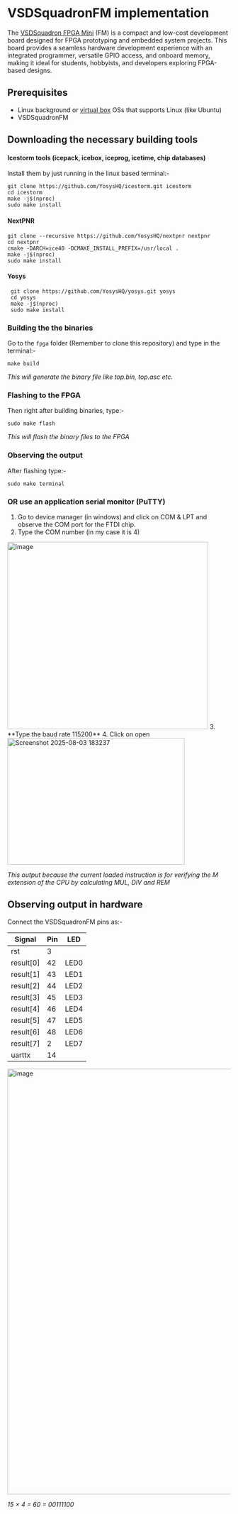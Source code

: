 # VSDSquadronFM implementation
The [VSDSquadron FPGA Mini](https://www.vlsisystemdesign.com/vsdsquadronfm/) (FM) is a compact and low-cost development board designed for FPGA prototyping and embedded system projects. This board provides a seamless hardware development experience with an integrated programmer, versatile GPIO access, and onboard memory, making it ideal for students, hobbyists, and developers exploring FPGA-based designs.
## Prerequisites

- Linux background or [virtual box](https://www.oracle.com/virtualization/technologies/vm/downloads/virtualbox-downloads.html) OSs that supports Linux (like Ubuntu)
- VSDSquadronFM

## Downloading the necessary building tools

#### Icestorm tools (icepack, icebox, iceprog, icetime, chip databases)
Install them by just running in the linux based terminal:-
```
git clone https://github.com/YosysHQ/icestorm.git icestorm
cd icestorm
make -j$(nproc)
sudo make install
```

#### NextPNR
```
git clone --recursive https://github.com/YosysHQ/nextpnr nextpnr
cd nextpnr
cmake -DARCH=ice40 -DCMAKE_INSTALL_PREFIX=/usr/local .
make -j$(nproc)
sudo make install
```
#### Yosys

```
 git clone https://github.com/YosysHQ/yosys.git yosys
 cd yosys
 make -j$(nproc)
 sudo make install
```
### Building the the binaries

Go to the `fpga` folder (Remember to clone this repository) and type in the terminal:-
```
make build
```
*This will generate the binary file like top.bin, top.asc etc.*
### Flashing to the FPGA
Then right after building binaries, type:-
```
sudo make flash
```
*This will flash the binary files to the FPGA*

### Observing the output

After flashing type:-
```
sudo make terminal
```
### OR use an application serial monitor (PuTTY)
1. Go to device  manager (in windows) and click on COM & LPT and observe the COM port for the  FTDI chip.
2. Type the COM number (in my case it is 4)
<img width="453" height="422" alt="image" src="https://github.com/user-attachments/assets/d8154722-5c83-4f3f-890c-9194c23e3b97" />
3. **Type the baud rate 115200**
4. Click on open 
<img width="400" height="286" alt="Screenshot 2025-08-03 183237" src="https://github.com/user-attachments/assets/1dbd42a5-e072-476c-a7fc-8f9cb3a4bf24" />

*This output because the current loaded instruction is for verifying the M extension of the CPU by calculating MUL, DIV and REM* 

## Observing output in hardware

Connect the VSDSquadronFM pins as:-

| Signal      | Pin | LED   |
|-------------|-----|-------|
| rst         | 3   |       |
| result[0]   | 42  | LED0  |
| result[1]   | 43  | LED1  |
| result[2]   | 44  | LED2  |
| result[3]   | 45  | LED3  |
| result[4]   | 46  | LED4  |
| result[5]   | 47  | LED5  |
| result[6]   | 48  | LED6  |
| result[7]   | 2   | LED7  |
| uarttx      | 14  |       |

<img width="1280" height="960" alt="image" src="https://github.com/user-attachments/assets/40fe6093-6988-40f2-a69d-a65180099856" />

*15 × 4 = 60 = 00111100* 





